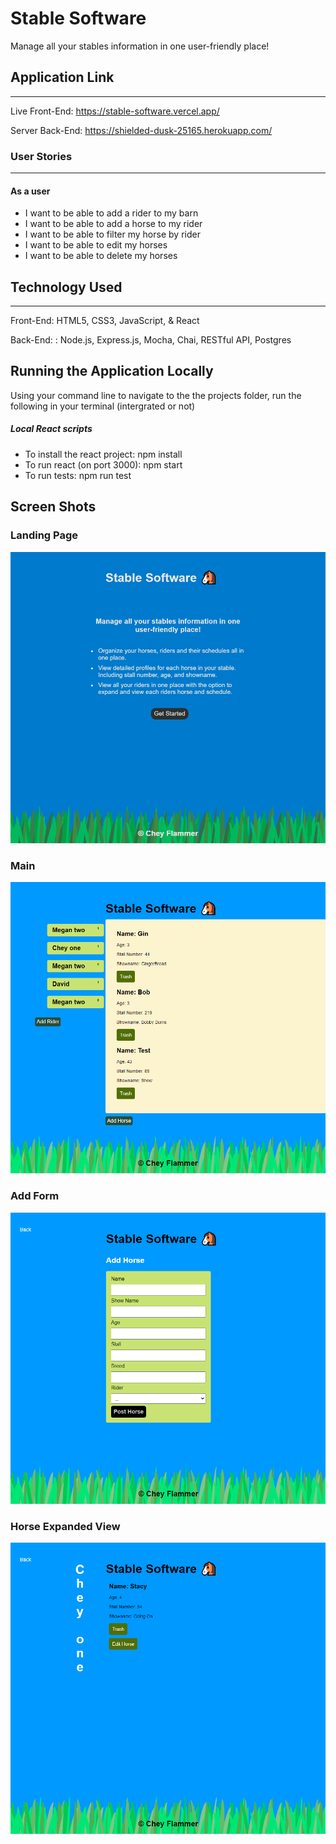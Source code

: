 # Stable Software

Manage all your stables information in one user-friendly place!

## Application Link

---

Live Front-End: https://stable-software.vercel.app/

Server Back-End: https://shielded-dusk-25165.herokuapp.com/

### User Stories

---

#### As a user

- I want to be able to add a rider to my barn
- I want to be able to add a horse to my rider
- I want to be able to filter my horse by rider
- I want to be able to edit my horses
- I want to be able to delete my horses

## Technology Used

---

Front-End: HTML5, CSS3, JavaScript, & React

Back-End: : Node.js, Express.js, Mocha, Chai, RESTful API, Postgres

## Running the Application Locally

Using your command line to navigate to the the projects folder, run the following in your terminal (intergrated or not)

##### Local React scripts

- To install the react project: npm install
- To run react (on port 3000): npm start
- To run tests: npm run test

## Screen Shots

### Landing Page

![landing-page](screenshots/LandingPage.png)

### Main

![Main-route](screenshots/Main.png)

### Add Form

![add-form](screenshots/AddHorse.png)


### Horse Expanded View

![horse-view](screenshots/Horse.png)
